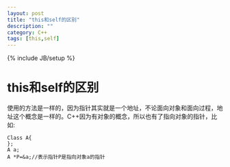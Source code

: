 ```yaml
---
layout: post
title: "this和self的区别"
description: ""
category: C++
tags: [this,self]
---
```

{% include JB/setup %}


this和self的区别
============

使用的方法是一样的，因为指针其实就是一个地址，不论面向对象和面向过程，地址这个概念是一样的。C++因为有对象的概念，所以也有了指向对象的指针，比如:

    Class A{
    };
    A a;
    A *P=&a;//表示指针P是指向对象a的指针

